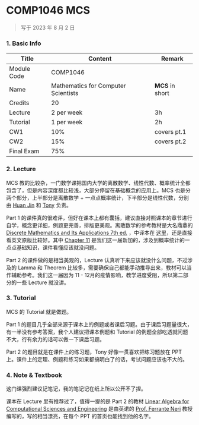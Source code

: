 # COMP1046 MCS

>   写于 2023 年 8 月 2 日
>



### 1. Basic Info

| Title       | Content                             | Remark           |
| ----------- | ----------------------------------- | ---------------- |
| Module Code | COMP1046                            |                  |
| Name        | Mathematics for Computer Scientists | **MCS** in short |
| Credits     | 20                                  |                  |
| Lecture     | 2 per week                          | 3h               |
| Tutorial    | 1 per week                          | 2h               |
| CW1         | 10%                                 | covers pt.1      |
| CW2         | 15%                                 | covers pt.2      |
| Final Exam  | 75%                                 |                  |



### 2. Lecture

MCS 教的比较杂，一门数学课把国内大学的离散数学、线性代数、概率统计全都包含了，但是内容深度都比较浅，大部分停留在基础概念的应用上。MCS 也是分两个部分，上半部分是离散数学 + 一点点概率统计，下半部分是线性代数，分别由 [Huan Jin](https://research.nottingham.edu.cn/en/persons/huan-jin) 和 [Tony](https://research.nottingham.edu.cn/en/persons/anthony-graham-bellotti) 负责。

Part 1 的课件真的很难评，但好在课本上都有囊括，建议直接对照课本的章节进行自学，概念更详细，例题更完善，排版更美观。离散数学的参考教材是大名鼎鼎的 [Discrete Mathematics and Its Applications 7th ed.](<./Textbook/Discrete Mathematics.pdf>) ，中译本在 [这里](https://book.douban.com/subject/26316200/)，还是直接看英文原版比较好。其中 [Chapter 11](<./LEC pt.1/Chapter11 Continuous Probabilities.pdf>) 是我们这一届新加的，涉及到概率统计的一点点基础知识，课件看懂应该就没问题。

Part 2 的课件做的是相当美观的，Lecture 认真听下来应该就没什么问题，不过涉及的 Lamma 和 Theorem 比较多，需要确保自己都能手动推导出来，教材可以当作辅助参考。我们这一届因为 11 - 12月的疫情影响，教学进度受阻，所以第二部分的一些 Lecture 就没讲。



### 3. Tutorial

MCS 的 Tutorial 就是做题。

Part 1 的题目几乎全部来源于课本上的例题或者课后习题。由于课后习题量很大，有一半没有参考答案，我个人建议把课本例题和 Tutorial 的例题全部吃透就问题不大，行有余力的话可以做一下课后习题。

Part 2 的题目就是在课件上的练习题，Tony 好像一贯喜欢把练习题放在 PPT 上。课件上的定理、例题和练习如果都搞明白了的话，考试问题应该也不大的。



### 4. Note & Textbook

这门课强烈建议记笔记，我的笔记记在纸上所以公开不了捏。

课本在 Lecture 里有推荐过了，值得一提的是 Part 2 的教材 [Linear Algebra for Computational Sciences and Engineering](<./Textbook/Linear Algebra for Computational Sciences and Engineering.pdf>) 是由英诺的 [Prof. Ferrante Neri](http://www.cs.nott.ac.uk/~pszfn/) 教授编写的，写的相当漂亮，在每个 PPT 的首页也能找到他的名字。

